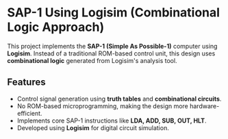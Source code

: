 # SAP-1 Using Logisim (Combinational Logic Approach)
This project implements the **SAP-1 (Simple As Possible-1)** computer using **Logisim**. Instead of a traditional ROM-based control unit, this design uses **combinational logic** generated from Logisim's analysis tool.

## Features
- Control signal generation using **truth tables** and **combinational circuits**.
- No ROM-based microprogramming, making the design more hardware-efficient.
- Implements core SAP-1 instructions like **LDA, ADD, SUB, OUT, HLT**.
- Developed using **Logisim** for digital circuit simulation.
